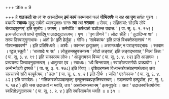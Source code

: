 +++
title = 9

+++
हे **शतक्रतो** **सः** त्वं **नः** अस्मदीयम् **इमं** **कामं** काम्यमानं फलं **गोभिरश्वैः** च सह **आ** **पृण** सर्वतः पूरय । वयमपि **स्वाध्यः** सुष्ठु सर्वतो ध्यानयुक्ताः सन्तः **त्वा** त्वां **स्तवाम** ॥ सेमम् । संहितायां: सोऽचि लोपे चेत्पादपूरणम्' इति सुलोपः। कामम् । कमेर्घञि  ‘ कर्षत्वतो घञोऽन्त उदात्तः ' ( पा. सू. ६. १. १५९ ) इत्यन्तोदात्तत्वे प्राप्ते वृषादिषु पाठादाद्युदात्तत्वम् । पृण । 'पृण प्रीणने '। लोटः सेर्हिः।  ‘ तुदादिभ्यः शः' । तस्य ङित्वाद्गुणाभावः । अतो हेः' इति हेर्लुक् । गोभिः। 'सावेकाचः' इति प्राप्तं विभक्तेरुदात्तत्वं  ‘ न गोश्वन्साववर्ण° । इति प्रतिषिध्यते । अश्वैः । क्वनन्त इत्युक्तम् । असामर्थ्यात् न पराङ्गवद्भावः । स्तवाम । ष्टुञ् स्तुतौ '। ‘धात्वादेः षः सः' । लोडुत्तमबहुवचनस्य ‘ लोटो लङ्वत्' इति लङ्वद्भावात् ' नित्यं ङितः ' ( पा. सू. ३. ४. ९९ ) इति सकारस्य लोपः।  ‘ आडुत्तमस्य पिच्च' ( पा. सू. ३. ४. ९२) इति आडागमः । प्रत्ययस्य पित्त्वादनुदात्तत्वम् । धातुस्वर एव । स्वाध्यः। ‘ध्यै चिन्तायाम्। स्वाङोरुपसर्गयोः प्राक्प्रयोगः ।  ‘ अन्येभ्योऽपि दृश्यते ' ( पा. सू. ३. २. १७८) इति क्विप् । दृशिग्रहणस्य विध्यन्तरोपसंग्रहणार्थत्वात् अत्र संप्रसारणे सति परपूर्वत्वम् ।' हलः ' ( पा. सू. ६. ४. २ ) इति दीर्घः । जसि  ‘ एरनेकाचः ' ( पा. सू. ६. ४. ८२ ) इति यणादेशः । ‘ गतिकारकोपपदात्कृत्' इत्युत्तरपदप्रकृतिस्वरत्वम् । उदात्तयणो हल्पूर्वात्' (पा, सू. ६. १. १७४ ) इति जस उदात्तत्वं न भवति, तत्र  ‘ असर्वनामस्थानम् ' इत्यनुवृत्तेः । अतः  ‘ उदात्तस्वरितयोर्यणः स्वरितोऽनुदात्तस्य ' ( पा. सू. ८. २. ४ ) इति स्वरितत्वमेव भवति ॥ ॥ ३१ ॥